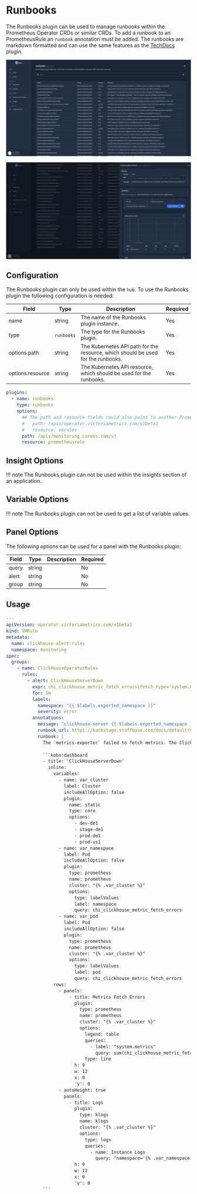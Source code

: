 # Runbooks

The Runbooks plugin can be used to manage runbooks within the Prometheus Operator CRDs or similar CRDs. To add a runbook to an PrometheusRule an `runbook` annotation must be added. The runbooks are markdown formatted and can use the same features as the [TechDocs](./techdocs.md) plugin.

![Overview](./assets/runbooks-overview.png)

![Details](./assets/runbooks-details.png)

## Configuration

The Runbooks plugin can only be used within the `hub`. To use the Runbooks plugin the following configuration is needed:

| Field | Type | Description | Required |
| ----- | ---- | ----------- | -------- |
| name | string | The name of the Runbooks plugin instance. | Yes |
| type | `runbooks` | The type for the Runbooks plugin. | Yes |
| options.path | string | The Kubernetes API path for the resource, which should be used for the runbooks. | Yes |
| options.resource | string | The Kubernetes API resource, which should be used for the runbooks. | Yes |

```yaml
plugins:
  - name: runbooks
    type: runbooks
    options:
      ## The path and resource fields could also point to another PrometheusRule compatible resource, e.g. the VictoriaMetrics rules:
      #   path: /apis/operator.victoriametrics.com/v1beta1
      #   resource: vmrules
      path: /apis/monitoring.coreos.com/v1
      resource: prometheusrule
```

## Insight Options

!!! note
    The Runbooks plugin can not be used within the insights section of an application.

## Variable Options

!!! note
    The Runbooks plugin can not be used to get a list of variable values.

## Panel Options

The following options can be used for a panel with the Runbooks plugin:

| Field | Type | Description | Required |
| ----- | ---- | ----------- | -------- |
| query | string |  | No |
| alert | string |  | No |
| group | string |  | No |

## Usage

```yaml
---
apiVersion: operator.victoriametrics.com/v1beta1
kind: VMRule
metadata:
  name: clickhouse-alert-rules
  namespace: monitoring
spec:
  groups:
    - name: ClickHouseOperatorRules
      rules:
        - alert: ClickHouseServerDown
          expr: chi_clickhouse_metric_fetch_errors{fetch_type='system.metrics'} > 0
          for: 5m
          labels:
            namespace: "{{ $labels.exported_namespace }}"
            severity: error
          annotations:
            message: "clickhouse-server {{ $labels.exported_namespace }}/{{ $labels.hostname }} possible down"
            runbook_url: https://backstage.staffbase.com/docs/default/Component/redbook/runbooks/clickhouse-alerts/#ClickHouseServerDown
            runbook: |
              The `metrics-exporter` failed to fetch metrics. The ClickHouse Server might be down.

              ```kobs:dashboard
              - title: 'ClickHouseServerDown'
                inline:
                  variables:
                    - name: var_cluster
                      label: Cluster
                      includeAllOption: false
                      plugin:
                        name: static
                        type: core
                        options:
                          - dev-de1
                          - stage-de1
                          - prod-de1
                          - prod-us1
                    - name: var_namespace
                      label: Pod
                      includeAllOption: false
                      plugin:
                        type: prometheus
                        name: prometheus
                        cluster: "{% .var_cluster %}"
                        options:
                          type: labelValues
                          label: namespace
                          query: chi_clickhouse_metric_fetch_errors
                    - name: var_pod
                      label: Pod
                      includeAllOption: false
                      plugin:
                        type: prometheus
                        name: prometheus
                        cluster: "{% .var_cluster %}"
                        options:
                          type: labelValues
                          label: pod
                          query: chi_clickhouse_metric_fetch_errors
                  rows:
                    - panels:
                        - title: Metrics Fetch Errors
                          plugin:
                            type: prometheus
                            name: prometheus
                            cluster: "{% .var_cluster %}"
                            options:
                              legend: table
                              queries:
                                - label: "system.metrics"
                                  query: sum(chi_clickhouse_metric_fetch_errors{fetch_type="system.metrics", namespace="{% .var_namespace %}", pod="{% .var_pod %}"})
                              type: line
                          h: 9
                          w: 12
                          x: 0
                          'y': 0
                    - autoHeight: true
                      panels:
                        - title: Logs
                          plugin:
                            type: klogs
                            name: klogs
                            cluster: "{% .var_cluster %}"
                            options:
                              type: logs
                              queries:
                                - name: Instance Logs
                                  query: "namespace='{% .var_namespace %}' _and_ pod_name='{% .var_pod %}' _and_ container_name='clickhouse'"
                          h: 9
                          w: 12
                          x: 0
                          'y': 0
              ```
```
